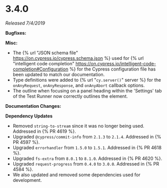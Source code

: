 # 3.4.0

*Released 7/4/2019*

**Bugfixes:**

**Misc:**

- The {% url "JSON schema file" https://on.cypress.io/cypress.schema.json %} used for {% url "intelligent code completion" https://on.cypress.io/intelligent-code-completion#Configuration %} for the Cypress configuration file has been updated to match our documentation.
- Type definitions were added to {% url "`cy.server()`" server %} for the `onAnyRequest`, `onAnyResponse`, and `onAnyAbort` callback options.
- The outline when focusing on a panel heading within the 'Settings' tab of the Test Runner now correctly outlines the element.

**Documentation Changes:**

**Dependency Updates**

- Removed `string-to-stream` since it was no longer being used. Addressed in {% PR 4619 %}.
- Upgraded `@cypress/commit-info` from `2.1.3` to `2.1.4`. Addressed in {% PR 4597 %}.
- Upgraded `errorhandler` from `1.5.0` to `1.5.1`. Addressed in {% PR 4618 %}.
- Upgraded `fs-extra` from `8.0.1` to `8.1.0`. Addressed in {% PR 4620 %}.
- Upgraded `request-progress` from `0.4.0` to `3.0.0`. Addressed in {% PR 4584 %}.
- We also updated and removed some dependencies used for development.
